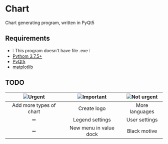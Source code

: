 # Chart

Chart generating program, written in PyQt5 


## Requirements
* &#x2755; This program doesn't have file .exe &#x2755;
* [Pythom 3.7.5+](https://www.python.org/downloads/)
* [PyQt5](https://pypi.org/project/PyQt5/)
* [matplotlib](https://matplotlib.org/downloads.html)



## TODO
|  ![Urgent](https://github.com/kryzasada/ReadMe-Photo/blob/master/Chart/TODO-table1.png) | ![Important](https://github.com/kryzasada/ReadMe-Photo/blob/master/Chart/TODO-table2.png) | ![Not urgent](https://github.com/kryzasada/ReadMe-Photo/blob/master/Chart/TODO-table3.png) |
| :------------: | :------------: | :------------: |
| Add more types of chart | Create logo | More languages |
| &#x2796; | Legend settings | User settings |
| &#x2796; | New menu in value dock | Black motive |

